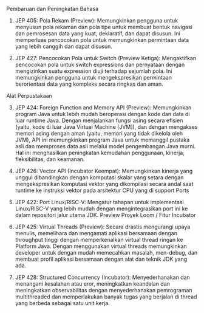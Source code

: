Pembaruan dan Peningkatan Bahasa

1. JEP 405: Pola Rekam (Preview): Memungkinkan pengguna untuk menyusun pola rekaman dan pola tipe untuk membuat bentuk navigasi dan pemrosesan data yang kuat, deklaratif, dan dapat disusun. Ini memperluas pencocokan pola untuk memungkinkan permintaan data yang lebih canggih dan dapat disusun.

2. JEP 427: Pencocokan Pola untuk Switch (Preview Ketiga): Mengaktifkan pencocokan pola untuk switch expressions dan pernyataan dengan mengizinkan suatu expression diuji terhadap sejumlah pola. Ini memungkinkan pengguna untuk mengekspresikan permintaan berorientasi data yang kompleks secara ringkas dan aman.

Alat Perpustakaan

3. JEP 424: Foreign Function and Memory API (Preview): Memungkinkan program Java untuk lebih mudah beroperasi dengan kode dan data di luar runtime Java. Dengan menjalankan fungsi asing secara efisien (yaitu, kode di luar Java Virtual Machine [JVM]), dan dengan mengakses memori asing dengan aman (yaitu, memori yang tidak dikelola oleh JVM), API ini memungkinkan program Java untuk memanggil pustaka asli dan memproses data asli melalui model pengembangan Java murni. Hal ini menghasilkan peningkatan kemudahan penggunaan, kinerja, fleksibilitas, dan keamanan.

4. JEP 426: Vector API (Incubator Keempat): Memungkinkan kinerja yang unggul dibandingkan dengan komputasi skalar yang setara dengan mengekspresikan komputasi vektor yang dikompilasi secara andal saat runtime ke instruksi vektor pada arsitektur CPU yang di support Ports

5. JEP 422: Port Linux/RISC-V: Mengatur tahapan untuk implementasi Linux/RISC-V yang lebih mudah dengan mengintegrasikan port ini ke dalam repositori jalur utama JDK. Preview Proyek Loom / Fitur Incubator

6. JEP 425: Virtual Threads (Preview): Secara drastis mengurangi upaya menulis, memelihara dan mengamati aplikasi bersamaan dengan throughput tinggi dengan memperkenalkan virtual thread ringan ke Platform Java. Dengan menggunakan virtual threads memungkinkan developer untuk dengan mudah memecahkan masalah, men-debug, dan membuat profil aplikasi bersamaan dengan alat dan teknik JDK yang ada.

7. JEP 428: Structured Concurrency (Incubator): Menyederhanakan dan menangani kesalahan atau eror, meningkatkan keandalan dan meningkatkan observabilitas dengan menyederhanakan pemrograman multithreaded dan memperlakukan banyak tugas yang berjalan di thread yang berbeda sebagai satu unit kerja.
